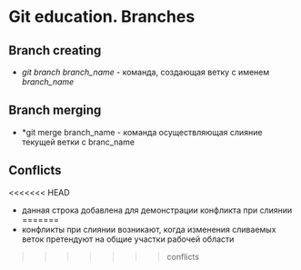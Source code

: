 # Git education. Branches 

## Branch creating

 * *git branch branch_name* - команда, создающая ветку с именем *branch_name*

## Branch merging

* *git merge branch_name  - команда осуществляющая слияние текущей ветки с branc_name

## Conflicts

<<<<<<< HEAD
* данная строка добавлена для демонстрации конфликта при слиянии 
=======
* конфликты при слиянии возникают, когда изменения сливаемых веток претендуют на общие участки рабочей области
>>>>>>> conflicts

